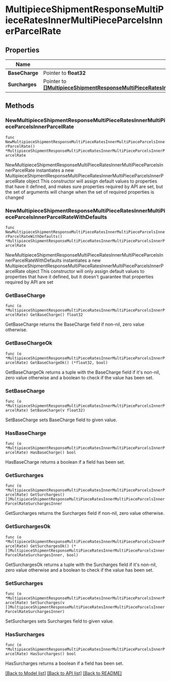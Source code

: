 # MultipieceShipmentResponseMultiPieceRatesInnerMultiPieceParcelsInnerParcelRate

## Properties

Name | Type | Description | Notes
------------ | ------------- | ------------- | -------------
**BaseCharge** | Pointer to **float32** | description | [optional] 
**Surcharges** | Pointer to [**[]MultipieceShipmentResponseMultiPieceRatesInnerMultiPieceParcelsInnerParcelRateSurchargesInner**](MultipieceShipmentResponseMultiPieceRatesInnerMultiPieceParcelsInnerParcelRateSurchargesInner.md) | description | [optional] 

## Methods

### NewMultipieceShipmentResponseMultiPieceRatesInnerMultiPieceParcelsInnerParcelRate

`func NewMultipieceShipmentResponseMultiPieceRatesInnerMultiPieceParcelsInnerParcelRate() *MultipieceShipmentResponseMultiPieceRatesInnerMultiPieceParcelsInnerParcelRate`

NewMultipieceShipmentResponseMultiPieceRatesInnerMultiPieceParcelsInnerParcelRate instantiates a new MultipieceShipmentResponseMultiPieceRatesInnerMultiPieceParcelsInnerParcelRate object
This constructor will assign default values to properties that have it defined,
and makes sure properties required by API are set, but the set of arguments
will change when the set of required properties is changed

### NewMultipieceShipmentResponseMultiPieceRatesInnerMultiPieceParcelsInnerParcelRateWithDefaults

`func NewMultipieceShipmentResponseMultiPieceRatesInnerMultiPieceParcelsInnerParcelRateWithDefaults() *MultipieceShipmentResponseMultiPieceRatesInnerMultiPieceParcelsInnerParcelRate`

NewMultipieceShipmentResponseMultiPieceRatesInnerMultiPieceParcelsInnerParcelRateWithDefaults instantiates a new MultipieceShipmentResponseMultiPieceRatesInnerMultiPieceParcelsInnerParcelRate object
This constructor will only assign default values to properties that have it defined,
but it doesn't guarantee that properties required by API are set

### GetBaseCharge

`func (o *MultipieceShipmentResponseMultiPieceRatesInnerMultiPieceParcelsInnerParcelRate) GetBaseCharge() float32`

GetBaseCharge returns the BaseCharge field if non-nil, zero value otherwise.

### GetBaseChargeOk

`func (o *MultipieceShipmentResponseMultiPieceRatesInnerMultiPieceParcelsInnerParcelRate) GetBaseChargeOk() (*float32, bool)`

GetBaseChargeOk returns a tuple with the BaseCharge field if it's non-nil, zero value otherwise
and a boolean to check if the value has been set.

### SetBaseCharge

`func (o *MultipieceShipmentResponseMultiPieceRatesInnerMultiPieceParcelsInnerParcelRate) SetBaseCharge(v float32)`

SetBaseCharge sets BaseCharge field to given value.

### HasBaseCharge

`func (o *MultipieceShipmentResponseMultiPieceRatesInnerMultiPieceParcelsInnerParcelRate) HasBaseCharge() bool`

HasBaseCharge returns a boolean if a field has been set.

### GetSurcharges

`func (o *MultipieceShipmentResponseMultiPieceRatesInnerMultiPieceParcelsInnerParcelRate) GetSurcharges() []MultipieceShipmentResponseMultiPieceRatesInnerMultiPieceParcelsInnerParcelRateSurchargesInner`

GetSurcharges returns the Surcharges field if non-nil, zero value otherwise.

### GetSurchargesOk

`func (o *MultipieceShipmentResponseMultiPieceRatesInnerMultiPieceParcelsInnerParcelRate) GetSurchargesOk() (*[]MultipieceShipmentResponseMultiPieceRatesInnerMultiPieceParcelsInnerParcelRateSurchargesInner, bool)`

GetSurchargesOk returns a tuple with the Surcharges field if it's non-nil, zero value otherwise
and a boolean to check if the value has been set.

### SetSurcharges

`func (o *MultipieceShipmentResponseMultiPieceRatesInnerMultiPieceParcelsInnerParcelRate) SetSurcharges(v []MultipieceShipmentResponseMultiPieceRatesInnerMultiPieceParcelsInnerParcelRateSurchargesInner)`

SetSurcharges sets Surcharges field to given value.

### HasSurcharges

`func (o *MultipieceShipmentResponseMultiPieceRatesInnerMultiPieceParcelsInnerParcelRate) HasSurcharges() bool`

HasSurcharges returns a boolean if a field has been set.


[[Back to Model list]](../README.md#documentation-for-models) [[Back to API list]](../README.md#documentation-for-api-endpoints) [[Back to README]](../README.md)


